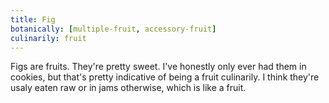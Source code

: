 ```yaml
---
title: Fig
botanically: [multiple-fruit, accessory-fruit]
culinarily: fruit
---
```

Figs are fruits. They're pretty sweet. I've honestly only ever had them in cookies, but that's pretty indicative of being a fruit culinarily. I think they're usaly eaten raw or in jams otherwise, which is like a fruit.